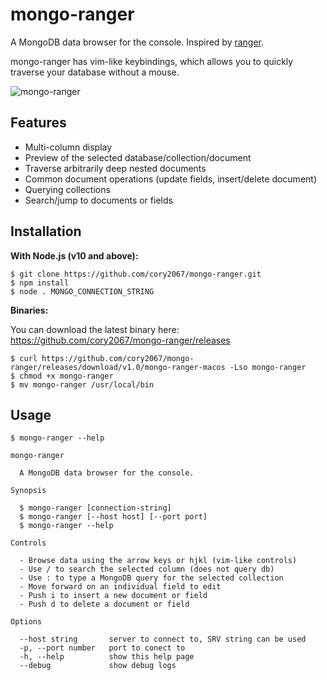 # mongo-ranger

A MongoDB data browser for the console. Inspired by [ranger](https://github.com/ranger/ranger).

mongo-ranger has vim-like keybindings, which allows you to quickly traverse your database without a mouse.

![mongo-ranger](https://user-images.githubusercontent.com/8433005/61555608-c52fb880-aa2d-11e9-996e-9ab3ac552703.png)

## Features

- Multi-column display
- Preview of the selected database/collection/document
- Traverse arbitrarily deep nested documents
- Common document operations (update fields, insert/delete document)
- Querying collections
- Search/jump to documents or fields

## Installation

**With Node.js (v10 and above):**

```
$ git clone https://github.com/cory2067/mongo-ranger.git
$ npm install
$ node . MONGO_CONNECTION_STRING
```

**Binaries:**

You can download the latest binary here: https://github.com/cory2067/mongo-ranger/releases

```
$ curl https://github.com/cory2067/mongo-ranger/releases/download/v1.0/mongo-ranger-macos -Lso mongo-ranger
$ chmod +x mongo-ranger
$ mv mongo-ranger /usr/local/bin
```

## Usage

```
$ mongo-ranger --help

mongo-ranger

  A MongoDB data browser for the console.

Synopsis

  $ mongo-ranger [connection-string]
  $ mongo-ranger [--host host] [--port port]
  $ mongo-ranger --help

Controls

  - Browse data using the arrow keys or hjkl (vim-like controls)
  - Use / to search the selected column (does not query db)
  - Use : to type a MongoDB query for the selected collection
  - Move forward on an individual field to edit
  - Push i to insert a new document or field
  - Push d to delete a document or field

Options

  --host string       server to connect to, SRV string can be used
  -p, --port number   port to conect to
  -h, --help          show this help page
  --debug             show debug logs
```
